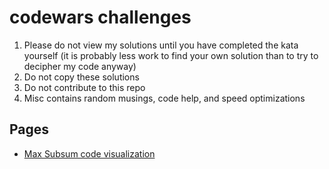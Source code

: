 # codewars challenges
1. Please do not view my solutions until you have completed the kata yourself (it is probably less work to find your own solution than to try to decipher my code anyway)
1. Do not copy these solutions
1. Do not contribute to this repo
1. Misc contains random musings, code help, and speed optimizations

## Pages

- [Max Subsum code visualization](https://arthvadrr.github.io/codewars-challenges/5-kyu/index.html)
